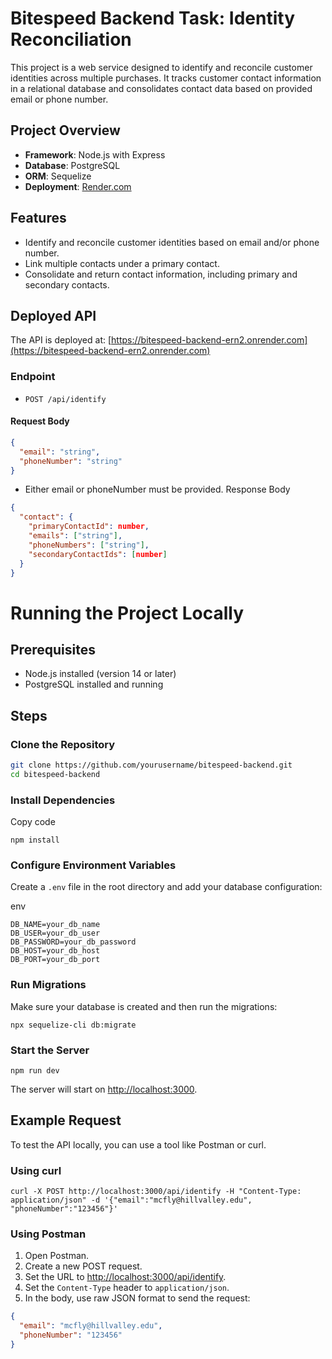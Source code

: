 # Bitespeed Backend Task: Identity Reconciliation

This project is a web service designed to identify and reconcile customer identities across multiple purchases. It tracks customer contact information in a relational database and consolidates contact data based on provided email or phone number.

## Project Overview

- **Framework**: Node.js with Express
- **Database**: PostgreSQL
- **ORM**: Sequelize
- **Deployment**: [Render.com](https://render.com)

## Features

- Identify and reconcile customer identities based on email and/or phone number.
- Link multiple contacts under a primary contact.
- Consolidate and return contact information, including primary and secondary contacts.

## Deployed API

The API is deployed at: [https://bitespeed-backend-ern2.onrender.com](https://bitespeed-backend-ern2.onrender.com)

### Endpoint

- `POST /api/identify`

#### Request Body

```json
{
  "email": "string",
  "phoneNumber": "string"
}
```
- Either email or phoneNumber must be provided.
Response Body
```json
{
  "contact": {
    "primaryContactId": number,
    "emails": ["string"],
    "phoneNumbers": ["string"],
    "secondaryContactIds": [number]
  }
}
```
# Running the Project Locally

## Prerequisites
- Node.js installed (version 14 or later)
- PostgreSQL installed and running

## Steps

### Clone the Repository
```sh
git clone https://github.com/yourusername/bitespeed-backend.git
cd bitespeed-backend
```
### Install Dependencies



Copy code

`npm install`

### Configure Environment Variables

Create a `.env` file in the root directory and add your database configuration:

env

```
DB_NAME=your_db_name
DB_USER=your_db_user
DB_PASSWORD=your_db_password
DB_HOST=your_db_host
DB_PORT=your_db_port
```

### Run Migrations

Make sure your database is created and then run the migrations:





`npx sequelize-cli db:migrate`

### Start the Server

`npm run dev`

The server will start on <http://localhost:3000>.

Example Request
---------------

To test the API locally, you can use a tool like Postman or curl.

### Using curl

`curl -X POST http://localhost:3000/api/identify -H "Content-Type: application/json" -d '{"email":"mcfly@hillvalley.edu", "phoneNumber":"123456"}'`

### Using Postman

1.  Open Postman.
2.  Create a new POST request.
3.  Set the URL to <http://localhost:3000/api/identify>.
4.  Set the `Content-Type` header to `application/json`.
5.  In the body, use raw JSON format to send the request:


```json
{
  "email": "mcfly@hillvalley.edu",
  "phoneNumber": "123456"
}
```
